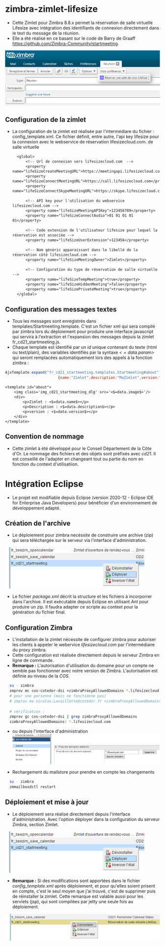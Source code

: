 # zimbra-zimlet-lifesize
* Cette Zimlet pour Zimbra 8.8.x permet la réservation de salle virtuelle Lifesize avec intégration des identifiants de connexion directement dans le text du message de la réunion.
* Elle a été réalisé en ce basant sur le code de Barry de Graaff https://github.com/Zimbra-Community/startmeeting.

![Zimlet réservation](ressources/zimlet-image1.png)

## Configuration de la zimlet

* La configuration de la zimlet est réalisée par l'intermédiare du fichier : config_template.xml. Ce fichier définit, entre autre, l'api key lifesize pour la connexion avec le webservice de réservation lifesizecloud.com.
de salle virtuelle

		<global>	
			<!-- Url de connexion vers lifesizecloud.com  -->
			<property name="lifeSizeCreateMeetingURL">https://meetingapi.lifesizecloud.com/meeting/create</property>
			<property name="lifeSizeConnectMeetingURL">https://call.lifesizecloud.com</property>
			<property name="lifeSizeConnectSkypeMeetingURL">https://skype.lifesizecloud.com</property>
	
			<!-- API key pour l'utilisation du webservice lifesizecloud.com -->
			<property name="lifeSizeMeetingAPIKey">123456789</property>
			<property name="lifeSizeConnectAudio">01 01 01 01 01</property>
			
			<!-- Code extension de l'utilisateur lifesize pour lequel la réservation est associée -->	
			<property name="lifeSizeUserExtension">123456</property>
			
			<!-- Nom généric apparaissant dans le libellé de la réservation côté lifesizecloud.com -->
			<property name="lifeSizeMeetingOwner">Zimlet</property>
			
			<!-- Configuration du type de réservation de salle virtuelle --> 
			<property name="lifeSizeTempMeeting">true</property>
			<property name="lifeSizeHiddenMeeting">false</property>
			<property name="lifeSizePrivateMeeting">true</property>
		</global>
		
## Configuration des messages textes
* Tous les messages sont enregistrés dans templates/Startmeeting.template. C'est un fichier xml qui sera compilé par zimbra lors du déploiement pour produire une interface javascript qui servira à l'extraction et l'expansion des messages depuis la zimlet fr_cd21_startmeeting.js. 
* Chaque template est identifié par un *id* unique contenant du texte (html ou text/plain), des variables identifiés par la syntaxe *<$=data.param$>* qui seront remplacées automatiquement lors des appels à la fonction zimbra :

```javascript
AjxTemplate.expand("fr_cd21_startmeeting.templates.Startmeeting#about",
						{name:"Zimlet",description:"MaZimlet",version:"1.0.0"});
```
	
	<template id="about">
		<img class='img_cd21_startmeeting_dlg' src='<$=data.image$>'/>
		<div>
			<p>Zimlet : <$=data.name$></p>
			<p>Description : <$=data.description$></p>
			<p>version : <$=data.version$></p>
		</div>
	</template>

## Convention de nommage
* Cette zimlet à été développé pour le Conseil Département de la Côte d'Or. Le nommage des fichiers et des objets sont préfixés avec *cd21*. Il est conseillé de l'adapter en changeant tout ou partie du nom en fonction du context d'utilisatiion.
	
# Intégration Eclipse
* Le projet est modifiable depuis Eclipse (version 2020-12 - Eclipse IDE for Enterprise Java Developers) pour bénéficier d'un environnement de développement adapté.
	
## Création de l'archive
* Le déploiement pour zimbra necéssite de construire une archive (zip) qui sera téléchargée sur le serveur via l'interface d'administration.

![Zimlet déploiement](ressources/zimlet-image2.png)

* Le fichier *package.xml* décrit la structure et les fichiers à incorporrer dans l'archive. Il est exécutable depuis Eclipse en utilisant *Ant* pour produire un zip. Il faudra adapter ce scripte au context pour la génération du fichier final.

	<zip destfile="${workspace.dir}/_ZimbraIntegration_/dist/fr_cd21_startmeeting.zip"
	 	basedir="${workspace.dir}/${project.name}"
	 	includes="**/*.*"
	 	excludes=".project, .settings/**,old/** package.xml">
	</zip>

## Configuration Zimbra
* L'installation de la zimlet nécessite de configurer zimbra pour autoriser les clients à appeler le webervice *lifesizecloud.com* par l'intermédiaire du proxy zimbra.
* Cette configuration est réalisée directement depuis le serveur Zimbra en ligne de commande.
* **Remarque :** L'autorisation d'utilisation du domaine pour un compte ne semble pas fonctionner avec notre version de Zimbra. L'autorisation est définie au niveau de la *COS*.

```bash
  su - zimbra
  zmprov mc cos-cotedor-dsi +zimbraProxyAllowedDomains *.lifesizecloud.com
  # pour une personne (mais ne fonctionne pas)
  # zmprov ma nicolas.Lavoillotte@cotedor.fr +zimbraProxyAllowedDomains *.lifesizecloud.com(ne fonctionne pas!)
   
  # vérification :
  zmprov gc cos-cotedor-dsi | grep zimbraProxyAllowedDomains
  zimbraProxyAllowedDomains: *.lifesizecloud.com
  ```
  
* ou depuis l'interface d'administration
![Zimlet autorisation](ressources/zimlet-image3.png)

* Rechargement du mailstore pour prendre en compte les changements

```bash
  su - zimbra
  zmmailboxdctl restart
  ```

## Déploiement et mise à jour
* Le déploiement sera réalisé directement depuis l'interface d'administration. Avec l'option déployer dans la configuration du serveur Zimbra, section Zimlet.

![Zimlet réservation](ressources/zimlet-image2.png)

* **Remarque :** Si des modifications sont apportées dans  le fichier *config_template.xml* après déploiement, et pour qu'elles soient prisent en compte, c'est le seul moyen que j'ai trouvé, c'est de supprimer puis de réinstaller la zimlet. Cette remarque est valable aussi pour les servlets (jsp), qui sont compilées par jetty une seule fois au déploiement.

![Zimlet réservation](ressources/zimlet-image4.png)

